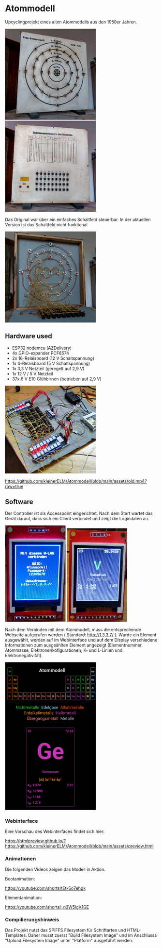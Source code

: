 # Atommodell
Upcyclingprojekt eines alten Atommodells aus den 1950er Jahren.

<img src="assets/front.jpg" width="300" alt="Vorderseite"/><img src="assets/back.jpg" width="300" alt="Rückseite"/>

Das Original war über ein einfaches Schaltfeld steuerbar. In der aktuellen Version ist das Schaltfeld nicht funktional.

<img src="assets/inside_old.jpg" width="300" alt="Innenansicht unmodifiziert"/>

## Hardware used <div name="hardware" />

 - ESP32 nodemcu (AZDelivery)
 - 4x GPIO-expander PCF8574
 - 2x 16-Relaisboard (12 V Schaltspannung)
 - 1x 4-Relaisboard (5 V Schaltspannung)
 - 1x 3,3 V Netzteil (geregelt auf 2,9 V)
 - 1x 12 V / 5 V Netzteil
 - 37x 6 V E10 Glühbirnen (betrieben auf 2,9 V)

<img src="assets/hardware.jpg" width="300" alt="modifizierte Hardware"/>

https://github.com/kleinerELM/Atommodell/blob/main/assets/old.mp4?raw=true

## Software

Der Controller ist als Accesspoint eingerichtet. Nach dem Start wartet das Gerät darauf, dass sich ein Client verbindet und zeigt die Logindaten an.

<img src="assets/display_boot.jpg" width="200" alt="Logindaten"/>
<img src="assets/display_element.jpg" width="200" alt="Elementdarstellung"/>

Nach dem Verbinden mit dem Atommodell, muss die entsprechende Webseite aufgerufen werden ( Standard: http://1.3.3.7/ ).
Wurde ein Element ausgewählt, werden auf im Webinterface und auf dem Display verschiedene Informationen zum ausgeählten Element angezeigt (Elementnummer, Atommasse, Elektronenkofigurationen, K- und L-Linien und Elektronegativität).

<img src="assets/web_interface.jpg" width="300" alt="Webinterface"/>


### Webinterface

Eine Vorschau des Webinterfaces findet sich hier:

https://htmlpreview.github.io/?https://github.com/kleinerELM/Atommodell/blob/main/assets/preview.html

### Animationen

Die folgenden Videos zeigen das Modell in Aktion.

Bootanimation:

https://youtube.com/shorts/tEt-So7ehgk

Elementanimation:

https://youtube.com/shorts/_n3W5lgX1GE

### Compilierungshinweis

Das Projekt nutzt das SPIFFS Filesystem für Schriftarten und HTML-Templates. Daher musst zuerst "Build Filesystem Image" und im Anschlusss "Upload Filesystem Image" unter "Platform" ausgeführt werden.
